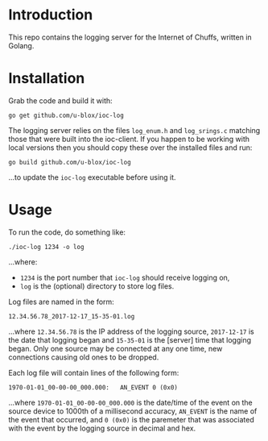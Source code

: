 # Introduction
This repo contains the logging server for the Internet of Chuffs, written in Golang.

# Installation
Grab the code and build it with:

`go get github.com/u-blox/ioc-log`

The logging server relies on the files `log_enum.h` and `log_srings.c` matching those that were built into the ioc-client.  If you happen to be working with local versions then you should copy these over the installed files and run:

`go build github.com/u-blox/ioc-log`

...to update the `ioc-log` executable before using it.

# Usage
To run the code, do something like:

`./ioc-log 1234 -o log`

...where:

- `1234` is the port number that `ioc-log` should receive logging on,
- `log` is the (optional) directory to store log files.

Log files are named in the form:

`12.34.56.78_2017-12-17_15-35-01.log`

...where `12.34.56.78` is the IP address of the logging source, `2017-12-17` is the date that logging began and `15-35-01` is the [server] time that logging began.  Only one source may be connected at any one time, new connections causing old ones to be dropped.

Each log file will contain lines of the following form:

`1970-01-01_00-00-00_000.000:   AN_EVENT 0 (0x0)`

...where `1970-01-01_00-00-00_000.000` is the date/time of the event  on the source device to 1000th of a millisecond accuracy, `AN_EVENT` is the name of the event that occurred, and `0 (0x0)` is the paremeter that was associated with the event by the logging source in decimal and hex.
